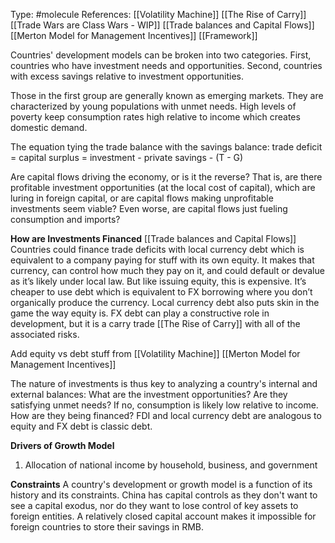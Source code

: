 Type: #molecule 
References: [[Volatility Machine]] [[The Rise of Carry]] [[Trade Wars are Class Wars - WIP]]
[[Trade balances and Capital Flows]]
[[Merton Model for Management Incentives]]
[[Framework]]

Countries' development models can be broken into two categories. First, countries who have investment needs and opportunities. Second, countries with excess savings relative to investment opportunities. 

Those in the first group are generally known as emerging markets. They are characterized by young populations with unmet needs. High levels of poverty keep consumption rates high relative to income which creates domestic demand. 




The equation tying the trade balance with the savings balance:
trade deficit = capital surplus = investment - private savings - (T - G)

Are capital flows driving the economy, or is it the reverse? That is, are there profitable investment opportunities (at the local cost of capital), which are luring in foreign capital, or are capital flows making unprofitable investments seem viable? Even worse, are capital flows just fueling consumption and imports?

**How are Investments Financed**
[[Trade balances and Capital Flows]]
Countries could finance trade deficits with local currency debt which is equivalent to a company paying for stuff with its own equity. It makes that currency, can control how much they pay on it, and could default or devalue as it’s likely under local law. But like issuing equity, this is expensive. It’s cheaper to use debt which is equivalent to FX borrowing where you don’t organically produce the currency. Local currency debt also puts skin in the game the way equity is. FX debt can play a constructive role in development, but it is a carry trade [[The Rise of Carry]] with all of the associated risks. 

Add equity vs debt stuff from [[Volatility Machine]] [[Merton Model for Management Incentives]]


The nature of investments is thus key to analyzing a country's internal and external balances:
What are the investment opportunities?
Are they satisfying unmet needs? If no, consumption is likely low relative to income. 
How are they being financed? FDI and local currency debt are analogous to equity and FX debt is classic debt. 

**Drivers of Growth Model**
1) Allocation of national income by household, business, and government 



**Constraints**
A country's development or growth model is a function of its history and its constraints. China has capital controls as they don't want to see a capital exodus, nor do they want to lose control of key assets to foreign entities. A relatively closed capital account makes it impossible for foreign countries to store their savings in RMB. 




